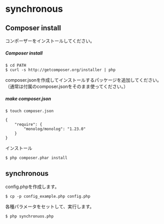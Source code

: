 # synchronous


## Composer install

コンポーザーをインストールしてください。
##### Composer install
````
$ cd PATH
$ curl -s http://getcomposer.org/installer | php
````

composer.jsonを作成してインストールするパッケージを追加してください。
（通常は付属のcomposer.jsonをそのまま使ってください。）
##### make composer.json
````
$ touch composer.json

{
    "require": {
        "monolog/monolog": "1.23.0"
    }
}
````

インストール
````
$ php composer.phar install
````

## synchronous

config.phpを作成します。
````
$ cp -p config_example.php config.php
````

各種パラメータをセットして、実行します。
````
$ php synchronuos.php
````












